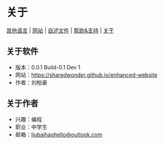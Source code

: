 # 关于

[其他语言](../About.Languages.md) | [网站](https://sharedwonder.github.io/enhanced-website) | [自述文件](README.md) | [帮助&支持](Help-Support.md) | [关于](About.md)

## 关于软件

- 版本：0.0.1 Build-0.1 Dev 1
- 网站：<https://sharedwonder.github.io/enhanced-website>
- 作者：刘柏豪

## 关于作者

- 兴趣：编程
- 职业：中学生
- 邮箱：<liubaihaohello@outlook.com>

